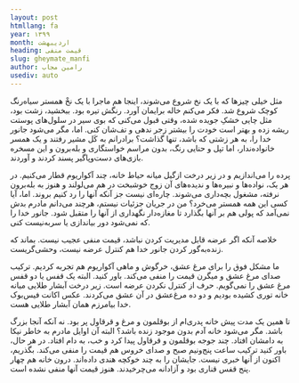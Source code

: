 ```yaml
---
layout: post
htmllang: fa
year: ۱۳۹۹
month: اردیبهشت
heading: قیمت منفی
slug: gheymate_manfi
author: رامین مجاب
usediv: auto
---
```


مثل خیلی چیزها که با یک نخ شروع می‌شوند، اینجا هم ماجرا با یک نخْ همستر سیاه‌رنگ کوچک شروع شد. فکر می‌کنم خاله برایمان آورد. رنگش تیره بود. ببخشید، زشت بود، مثل چایی خشکِ جویده شده، وقتی قبول می‌کنی که بوی سیر در سلول‌های پوستت ریشه زده و بهتر است خودت را بیشتر زجر ندهی و تف‌شان کنی. اما، مگر می‌شود جانور خدا را، به هر زشتی که باشد، تنها گذاشت؟ برادرانم به کَل مشیر رفتند و یک همسر خانواده‌ندار، اما تپل و حنایی رنگ، بدون مراسم خواستگاری و بله‌برون و این مسخره بازی‌های دست‌وپاگیر پسند کردند و آوردند.

پرده را می‌اندازیم و در زیر درخت ازگیل میانه حیاط خانه، چند آکواریوم قطار می‌کنیم. در هر یک، نواده‌ها و نبیره‌ها و ندیده‌های آن زوج خوشبخت در هم می‌لولند و هنوز به بله‌برون نرفته، مشغول بچه‌داری می‌شوند. چاره‌ای نیست جز آنکه آنها را رد کنیم بروند. اما، آیا کسی این همه همستر می‌خرد؟ من در جریان جزئيات نیستم، هرچند می‌دانم مادرم بدش نمی‌آمد که پولی هم بر آنها بگذارد تا مغازه‌دار نگهداری از آنها را متقبل شود. جانور خدا را که نمی‌شود دور بیاندازی یا سربه‌نیست کنی. 

خلاصه آنکه اگر عرضه قابل مدیریت کردن نباشد، قیمت منفی عجیب نیست. بماند که زنده‌به‌گور کردن جانور خدا هم کنترل عرضه نیست، وحشی‌گریست.

ما مشکل فوق را برای مرغ عشق، خرگوش و ماهی آکواریوم هم تجربه کردیم. ترکیب صدای مرغ عشق و میگرن قیمت را منفی می‌کند. باور کنید. البته یک قفس یا دو قفس مرغ عشق را نمی‌گویم. حرف از کنترل نکردن عرضه است. زیر درخت آبشار طلایی میانه خانه توری کشیده بودیم و دو ده مرغ‌عشق در آن عشق می‌کردند. عکس اکانت فیس‌بوک خدا بیامرزم همان آبشار طلایی هست.

تا همین یک مدت پیش خانه پدری‌ام از بوقلمون و مرغ و قرقاول پر بود. نه آنکه آنجا بزرگ باشد. مگر می‌شود خانه آدم بدون موجود زنده باشد؟ البته آن اوایل مادرم به خاطر نیکا به دامشان افتاد. چند جوجه بوقلمون و قرقاول پیدا کرد و خب، به دام افتاد. در هر حال، باور کنید ترکیب ساعت پنج‌ونیم صبح و صدای خروس هم قیمت را منفی می‌کند. بگذریم، اکنون از آنها خبری نیست. جایشان را به چند خوکچه هندی داده‌اند. درون خانه هم چهار پنج قفس قناری بود و آزادانه می‌چرخیدند. هنوز قیمت آنها منفی نشده است.




